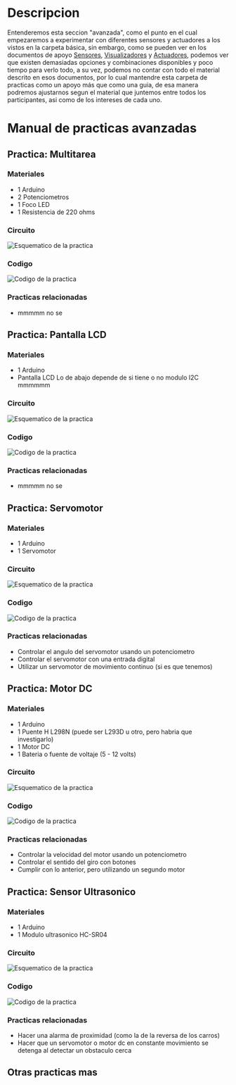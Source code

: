 # Descripcion
Entenderemos esta seccion "avanzada", como el punto en el cual empezaremos a experimentar con diferentes sensores y actuadores a los vistos en la carpeta básica, sin embargo, como se pueden ver en los documentos de apoyo [Sensores](/Tipos%20de%20sensores.pdf), [Visualizadores](/Tipos%20de%20visualizadores.pdf) y [Actuadores](/Tipos%20de%20actuadores.pdf), podemos ver que existen demasiadas opciones y combinaciones disponibles y poco tiempo para verlo todo, a su vez, podemos no contar con todo el material descrito en esos documentos, por lo cual mantendre esta carpeta de practicas como un apoyo más que como una guia, de esa manera podremos ajustarnos segun el material que juntemos entre todos los participantes, asi como de los intereses de cada uno. 

# Manual de practicas avanzadas
## Practica: Multitarea 
### Materiales
+ 1 Arduino
+ 2 Potenciometros
+ 1 Foco LED
+ 1 Resistencia de 220 ohms
### Circuito
![Esquematico de la practica](https://github.com/OscSerrano/Invernada_Robotica/blob/main/Arduino_Avanzado/Imagenes/CircuitoA4.png)
### Codigo
![Codigo de la practica](https://github.com/OscSerrano/Invernada_Robotica/blob/main/Arduino_Avanzado/Imagenes/CodigoA4.png)
### Practicas relacionadas
+ mmmmm no se

## Practica: Pantalla LCD 
### Materiales
+ 1 Arduino
+ Pantalla LCD
Lo de abajo depende de si tiene o no modulo I2C mmmmmm
### Circuito
![Esquematico de la practica](https://github.com/OscSerrano/Invernada_Robotica/blob/main/Arduino_Avanzado/Imagenes/CircuitoA5.png)
### Codigo
![Codigo de la practica](https://github.com/OscSerrano/Invernada_Robotica/blob/main/Arduino_Avanzado/Imagenes/CodigoA5.png)
### Practicas relacionadas
+ mmmmm no se

## Practica: Servomotor
### Materiales
+ 1 Arduino
+ 1 Servomotor
### Circuito
![Esquematico de la practica](https://github.com/OscSerrano/Invernada_Robotica/blob/main/Arduino_Avanzado/Imagenes/CircuitoA1.png)
### Codigo
![Codigo de la practica](https://github.com/OscSerrano/Invernada_Robotica/blob/main/Arduino_Avanzado/Imagenes/CodigoA1.png)
### Practicas relacionadas
+ Controlar el angulo del servomotor usando un potenciometro
+ Controlar el servomotor con una entrada digital
+ Utilizar un servomotor de movimiento continuo (si es que tenemos)

## Practica: Motor DC
### Materiales
+ 1 Arduino
+ 1 Puente H L298N (puede ser L293D u otro, pero habria que investigarlo)
+ 1 Motor DC
+ 1 Bateria o fuente de voltaje (5 - 12 volts)
### Circuito
![Esquematico de la practica](https://github.com/OscSerrano/Invernada_Robotica/blob/main/Arduino_Avanzado/Imagenes/CircuitoA2.jpg)
### Codigo
![Codigo de la practica](https://github.com/OscSerrano/Invernada_Robotica/blob/main/Arduino_Avanzado/Imagenes/CodigoA2.png)
### Practicas relacionadas
+ Controlar la velocidad del motor usando un potenciometro
+ Controlar el sentido del giro con botones
+ Cumplir con lo anterior, pero utilizando un segundo motor

## Practica: Sensor Ultrasonico
### Materiales
+ 1 Arduino
+ 1 Modulo ultrasonico HC-SR04
### Circuito
![Esquematico de la practica](https://github.com/OscSerrano/Invernada_Robotica/blob/main/Arduino_Avanzado/Imagenes/CircuitoA3.jpg)
### Codigo
![Codigo de la practica](https://github.com/OscSerrano/Invernada_Robotica/blob/main/Arduino_Avanzado/Imagenes/CodigoA3.png)
### Practicas relacionadas
+ Hacer una alarma de proximidad (como la de la reversa de los carros)
+ Hacer que un servomotor o motor dc en constante movimiento se detenga al detectar un obstaculo cerca

## Otras practicas mas
